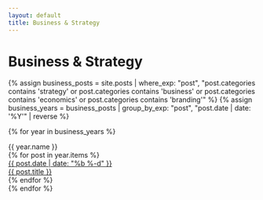 ```yaml
---
layout: default
title: Business & Strategy
---
```


# Business & Strategy

{% assign business_posts = site.posts | where_exp: "post", "post.categories contains 'strategy' or post.categories contains 'business' or post.categories contains 'economics' or post.categories contains 'branding'" %}
{% assign business_years = business_posts | group_by_exp: "post", "post.date | date: '%Y'" | reverse %}

{% for year in business_years %}
<div class="year-label">{{ year.name }}</div>

<div class="post-grid">
{% for post in year.items %}
  <a href="{{ post.url | relative_url }}" class="post-box">
    <div class="post-date">{{ post.date | date: "%b %-d" }}</div>
    <div class="post-title">{{ post.title }}</div>
  </a>
{% endfor %}
</div>
{% endfor %}